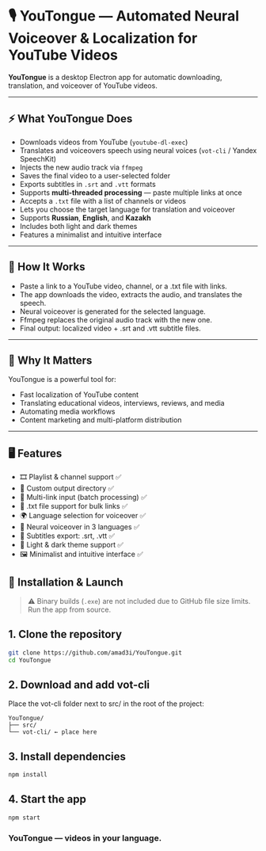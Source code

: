 # 🎙️ YouTongue — Automated Neural Voiceover & Localization for YouTube Videos

**YouTongue** is a desktop Electron app for automatic downloading, translation, and voiceover of YouTube videos.

---

## ⚡ What YouTongue Does

- Downloads videos from YouTube (`youtube-dl-exec`)
- Translates and voiceovers speech using neural voices (`vot-cli` / Yandex SpeechKit)
- Injects the new audio track via `ffmpeg`
- Saves the final video to a user-selected folder
- Exports subtitles in `.srt` and `.vtt` formats
- Supports **multi-threaded processing** — paste multiple links at once
- Accepts a `.txt` file with a list of channels or videos
- Lets you choose the target language for translation and voiceover
- Supports **Russian**, **English**, and **Kazakh**
- Includes both light and dark themes
- Features a minimalist and intuitive interface

---

## 🧩 How It Works

- Paste a link to a YouTube video, channel, or a .txt file with links.
- The app downloads the video, extracts the audio, and translates the speech.
- Neural voiceover is generated for the selected language.
- Ffmpeg replaces the original audio track with the new one.
- Final output: localized video + .srt and .vtt subtitle files.

---

## 🧠 Why It Matters

YouTongue is a powerful tool for:

- Fast localization of YouTube content
- Translating educational videos, interviews, reviews, and media
- Automating media workflows
- Content marketing and multi-platform distribution

---

## 🖥️ Features

- 🎞️ Playlist & channel support ✅
- 📂 Custom output directory ✅
- 🧵 Multi-link input (batch processing) ✅
- 📄 .txt file support for bulk links ✅
- 🌍 Language selection for voiceover ✅
- 🧠 Neural voiceover in 3 languages ✅
- 💬 Subtitles export: .srt, .vtt ✅
- 🎨 Light & dark theme support ✅
- 🖼️ Minimalist and intuitive interface ✅

## 🚀 Installation & Launch

> ⚠️ Binary builds (`.exe`) are not included due to GitHub file size limits. Run the app from source.

## 1. Clone the repository

```bash
git clone https://github.com/amad3i/YouTongue.git
cd YouTongue
```

## 2. Download and add vot-cli

Place the vot-cli folder next to src/ in the root of the project:
```
YouTongue/
├── src/
└── vot-cli/ ← place here
```
## 3. Install dependencies

```bash
npm install
```

## 4. Start the app

```bash
npm start
```

### YouTongue — videos in your language.
